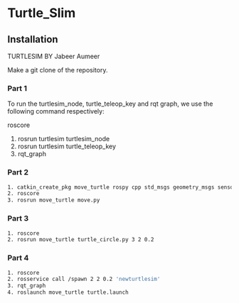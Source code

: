 # Turtle_Slim
## Installation
TURTLESIM BY Jabeer Aumeer



Make a git clone of the repository.
### Part 1
To run the turtlesim_node, turtle_teleop_key and rqt graph, we use the following command respectively:




roscore
1. rosrun turtlesim turtlesim_node
2. rosrun turtlesim turtle_teleop_key
3. rqt_graph

### Part 2
```sh
1. catkin_create_pkg move_turtle rospy cpp std_msgs geometry_msgs sensor_msgs
2. roscore
3. rosrun move_turtle move.py
```

### Part 3
```sh
1. roscore
2. rosrun move_turtle turtle_circle.py 3 2 0.2
```

### Part 4
```sh
1. roscore
2. rosservice call /spawn 2 2 0.2 'newturtlesim'
3. rqt_graph
4. roslaunch move_turtle turtle.launch
```
